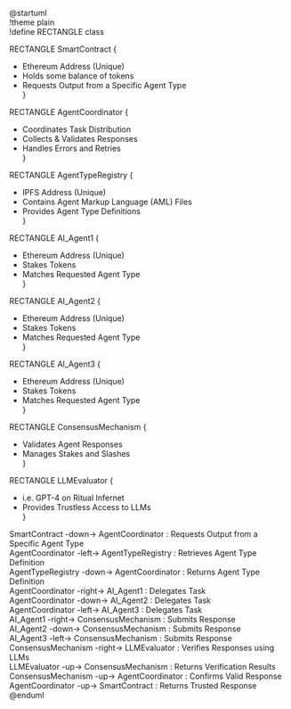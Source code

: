 @startuml  
!theme plain    
!define RECTANGLE class    
  
RECTANGLE SmartContract {  
  + Ethereum Address (Unique)  
  + Holds some balance of tokens  
  + Requests Output from a Specific Agent Type  
}  
  
RECTANGLE AgentCoordinator {  
  + Coordinates Task Distribution  
  + Collects & Validates Responses  
  + Handles Errors and Retries  
}  
  
RECTANGLE AgentTypeRegistry {  
  + IPFS Address (Unique)  
  + Contains Agent Markup Language (AML) Files  
  + Provides Agent Type Definitions  
}  
  
RECTANGLE AI_Agent1 {  
  + Ethereum Address (Unique)  
  + Stakes Tokens  
  + Matches Requested Agent Type  
}  
  
RECTANGLE AI_Agent2 {  
  + Ethereum Address (Unique)  
  + Stakes Tokens  
  + Matches Requested Agent Type  
}  
  
RECTANGLE AI_Agent3 {  
  + Ethereum Address (Unique)  
  + Stakes Tokens  
  + Matches Requested Agent Type  
}  
  
RECTANGLE ConsensusMechanism {  
  + Validates Agent Responses  
  + Manages Stakes and Slashes  
}  
  
RECTANGLE LLMEvaluator {  
  + i.e. GPT-4 on Ritual Infernet
  + Provides Trustless Access to LLMs  
}  
  
SmartContract -down-> AgentCoordinator : Requests Output from a Specific Agent Type  
AgentCoordinator -left-> AgentTypeRegistry : Retrieves Agent Type Definition  
AgentTypeRegistry -down-> AgentCoordinator : Returns Agent Type Definition  
AgentCoordinator -right-> AI_Agent1 : Delegates Task  
AgentCoordinator -down-> AI_Agent2 : Delegates Task  
AgentCoordinator -left-> AI_Agent3 : Delegates Task  
AI_Agent1 -right-> ConsensusMechanism : Submits Response  
AI_Agent2 -down-> ConsensusMechanism : Submits Response  
AI_Agent3 -left-> ConsensusMechanism : Submits Response  
ConsensusMechanism -right-> LLMEvaluator : Verifies Responses using LLMs  
LLMEvaluator -up-> ConsensusMechanism : Returns Verification Results  
ConsensusMechanism -up-> AgentCoordinator : Confirms Valid Response  
AgentCoordinator -up-> SmartContract : Returns Trusted Response  
@enduml  
